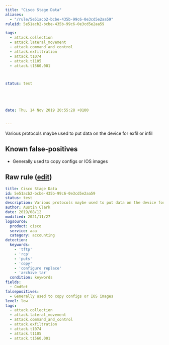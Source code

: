 ```yaml
---
title: "Cisco Stage Data"
aliases:
  - "/rule/5e51acb2-bcbe-435b-99c6-0e3cd5e2aa59"
ruleid: 5e51acb2-bcbe-435b-99c6-0e3cd5e2aa59

tags:
  - attack.collection
  - attack.lateral_movement
  - attack.command_and_control
  - attack.exfiltration
  - attack.t1074
  - attack.t1105
  - attack.t1560.001



status: test





date: Thu, 14 Nov 2019 20:55:28 +0100


---
```


Various protocols maybe used to put data on the device for exfil or infil

<!--more-->


## Known false-positives

* Generally used to copy configs or IOS images




## Raw rule ([edit](https://github.com/SigmaHQ/sigma/edit/master/rules/network/cisco/aaa/cisco_cli_moving_data.yml))
```yaml
title: Cisco Stage Data
id: 5e51acb2-bcbe-435b-99c6-0e3cd5e2aa59
status: test
description: Various protocols maybe used to put data on the device for exfil or infil
author: Austin Clark
date: 2019/08/12
modified: 2021/11/27
logsource:
  product: cisco
  service: aaa
  category: accounting
detection:
  keywords:
    - 'tftp'
    - 'rcp'
    - 'puts'
    - 'copy'
    - 'configure replace'
    - 'archive tar'
  condition: keywords
fields:
  - CmdSet
falsepositives:
  - Generally used to copy configs or IOS images
level: low
tags:
  - attack.collection
  - attack.lateral_movement
  - attack.command_and_control
  - attack.exfiltration
  - attack.t1074
  - attack.t1105
  - attack.t1560.001

```
